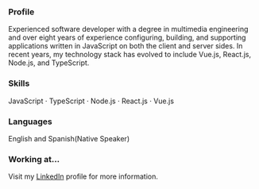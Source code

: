 ### Profile

Experienced software developer with a degree in multimedia engineering and over eight years of experience configuring, building, and supporting applications written in JavaScript on both the client and server sides. In recent years, my technology stack has evolved to include Vue.js, React.js, Node.js, and TypeScript.

### Skills

JavaScript · TypeScript · Node.js · React.js · Vue.js

### Languages

English and Spanish(Native Speaker)

### Working at...

Visit my [LinkedIn](https://www.linkedin.com/in/danielgarciavargas/) profile for more information.

